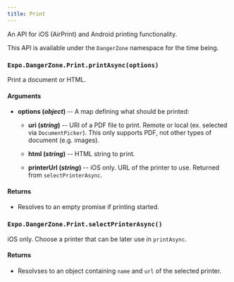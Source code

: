 ```yaml
---
title: Print
---
```


An API for iOS (AirPrint) and Android printing functionality.

This API is available under the `DangerZone` namespace for the time being.

### `Expo.DangerZone.Print.printAsync(options)`

Print a document or HTML.

#### Arguments

-   **options (_object_)** -- A map defining what should be printed:
    
    -   **uri (_string_)** -- URI of a PDF file to print. Remote or local (ex. selected via `DocumentPicker`). This only supports PDF, not other types of document (e.g. images).
    
    -   **html (_string_)** -- HTML string to print.
    
    -   **printerUrl (_string_)** -- iOS only. URL of the printer to use. Returned from `selectPrinterAsync`.

#### Returns

-   Resolves to an empty promise if printing started.

### `Expo.DangerZone.Print.selectPrinterAsync()`

iOS only. Choose a printer that can be later use in `printAsync`.

#### Returns

-   Resolvses to an object containing `name` and `url` of the selected printer.
